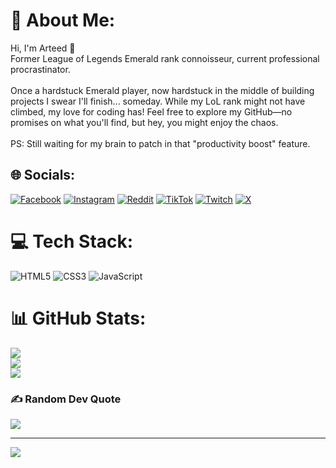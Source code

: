 # 💫 About Me:
Hi, I'm Arteed 👋<br>Former League of Legends Emerald rank connoisseur, current professional procrastinator.<br><br>Once a hardstuck Emerald player, now hardstuck in the middle of building projects I swear I'll finish... someday. While my LoL rank might not have climbed, my love for coding has! Feel free to explore my GitHub—no promises on what you'll find, but hey, you might enjoy the chaos.<br><br>PS: Still waiting for my brain to patch in that "productivity boost" feature.


## 🌐 Socials:
[![Facebook](https://img.shields.io/badge/Facebook-%231877F2.svg?logo=Facebook&logoColor=white)](https://facebook.com/Arteeed) [![Instagram](https://img.shields.io/badge/Instagram-%23E4405F.svg?logo=Instagram&logoColor=white)](https://instagram.com/arteed_) [![Reddit](https://img.shields.io/badge/Reddit-%23FF4500.svg?logo=Reddit&logoColor=white)](https://reddit.com/user/Arteeed) [![TikTok](https://img.shields.io/badge/TikTok-%23000000.svg?logo=TikTok&logoColor=white)](https://tiktok.com/@arteed_) [![Twitch](https://img.shields.io/badge/Twitch-%239146FF.svg?logo=Twitch&logoColor=white)](https://twitch.tv/arteed_) [![X](https://img.shields.io/badge/X-black.svg?logo=X&logoColor=white)](https://x.com/arteed_) 

# 💻 Tech Stack:
![HTML5](https://img.shields.io/badge/html5-%23E34F26.svg?style=for-the-badge&logo=html5&logoColor=white) ![CSS3](https://img.shields.io/badge/css3-%231572B6.svg?style=for-the-badge&logo=css3&logoColor=white) ![JavaScript](https://img.shields.io/badge/javascript-%23323330.svg?style=for-the-badge&logo=javascript&logoColor=%23F7DF1E)
# 📊 GitHub Stats:
![](https://github-readme-stats.vercel.app/api?username=Arteeed&theme=dark&hide_border=false&include_all_commits=false&count_private=false)<br/>
![](https://github-readme-streak-stats.herokuapp.com/?user=Arteeed&theme=dark&hide_border=false)<br/>
![](https://github-readme-stats.vercel.app/api/top-langs/?username=Arteeed&theme=dark&hide_border=false&include_all_commits=false&count_private=false&layout=compact)

### ✍️ Random Dev Quote
![](https://quotes-github-readme.vercel.app/api?type=horizontal&theme=dark)

---
[![](https://visitcount.itsvg.in/api?id=Arteeed&icon=0&color=0)](https://visitcount.itsvg.in)

<!-- Proudly created with GPRM ( https://gprm.itsvg.in ) -->
